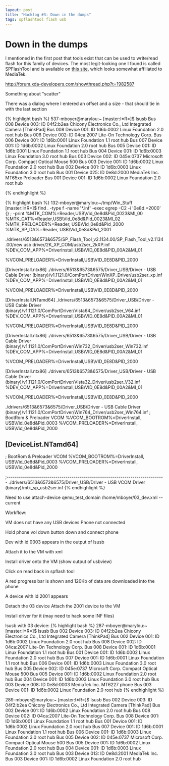 ```yaml
---
layout: post
title: "Hacklog #3: Down in the dumps"
tags: spflashtool flash usb
---
```


# Down in the dumps

I mentioned in the first post that tools exist that can be used to write/read flash for this family of devices. The most legit-looking one I found is called SPFlashTool and is available on [this site](http://mtk2000.ucoz.ru/), which looks somewhat affiliated to MediaTek.

http://forum.xda-developers.com/showthread.php?t=1982587

Something about "scatter"

There was a dialog where I entered an offset and a size - that should tie in with the last section


{% highlight bash %}
537-mboyer@marylou:~ [master:I±R=]$ lsusb
Bus 008 Device 003: ID 04f2:b2ea Chicony Electronics Co., Ltd Integrated Camera [ThinkPad]
Bus 008 Device 001: ID 1d6b:0002 Linux Foundation 2.0 root hub
Bus 006 Device 002: ID 04ca:2007 Lite-On Technology Corp. 
Bus 006 Device 001: ID 1d6b:0001 Linux Foundation 1.1 root hub
Bus 007 Device 001: ID 1d6b:0002 Linux Foundation 2.0 root hub
Bus 005 Device 001: ID 1d6b:0001 Linux Foundation 1.1 root hub
Bus 004 Device 001: ID 1d6b:0003 Linux Foundation 3.0 root hub
Bus 003 Device 002: ID 045e:0737 Microsoft Corp. Compact Optical Mouse 500
Bus 003 Device 001: ID 1d6b:0002 Linux Foundation 2.0 root hub
Bus 002 Device 001: ID 1d6b:0003 Linux Foundation 3.0 root hub
Bus 001 Device 025: ID 0e8d:2000 MediaTek Inc. MT65xx Preloader
Bus 001 Device 001: ID 1d6b:0002 Linux Foundation 2.0 root hub

{% endhighlight %}

{% highlight bash %}
132-mboyer@marylou:~/tmp/Win_Stuff [master:I±R=]$ find . -type f -name '*.inf' -exec egrep -C2 -i '0e8d.*2000' {} \; -print
%MTK_COM%=Reader,USB\Vid_0e8d&Pid_0023&MI_00
%MTK_CAT%=Reader,USB\Vid_0e8d&Pid_0023&MI_02
%MTK_PRELOADER%=Reader, USB\Vid_0e8d&Pid_2000
%MTK_SP_DA%=Reader, USB\Vid_0e8d&Pid_2001

./drivers/6513&6573&6575/SP_Flash_Tool_v2.1134.00/SP_Flash_Tool_v2.1134.00/new usb driver/2K_XP_COM/usb2ser_2kXP.inf
%DEV_COM_APP%=DriverInstall,USB\VID_0E8d&PID_00A2&MI_01

%VCOM_PRELOADER%=DriverInstall,USB\VID_0E8D&PID_2000

[DriverInstall.ntx86]
./drivers/6513&6573&6575/Driver_USB/Driver - USB Cable Driver (binary)/v1.1121.0/ComPortDriver/WinXP_Driver/usb2ser_xp.inf
%DEV_COM_APP%=DriverInstall,USB\VID_0E8d&PID_00A2&MI_01

%VCOM_PRELOADER%=DriverInstall,USB\VID_0E8D&PID_2000

[DriverInstall.NTamd64]
./drivers/6513&6573&6575/Driver_USB/Driver - USB Cable Driver (binary)/v1.1121.0/ComPortDriver/Vista64_Driver/usb2ser_V64.inf
%DEV_COM_APP%=DriverInstall,USB\VID_0E8d&PID_00A2&MI_01

%VCOM_PRELOADER%=DriverInstall,USB\VID_0E8D&PID_2000

[DriverInstall.ntx86]
./drivers/6513&6573&6575/Driver_USB/Driver - USB Cable Driver (binary)/v1.1121.0/ComPortDriver/Win732_Driver/usb2ser_Win732.inf
%DEV_COM_APP%=DriverInstall,USB\VID_0E8d&PID_00A2&MI_01

%VCOM_PRELOADER%=DriverInstall,USB\VID_0E8D&PID_2000

[DriverInstall.ntx86]
./drivers/6513&6573&6575/Driver_USB/Driver - USB Cable Driver (binary)/v1.1121.0/ComPortDriver/Vista32_Driver/usb2ser_V32.inf
%DEV_COM_APP%=DriverInstall,USB\VID_0E8d&PID_00A2&MI_01

%VCOM_PRELOADER%=DriverInstall,USB\VID_0E8D&PID_2000


./drivers/6513&6573&6575/Driver_USB/Driver - USB Cable Driver (binary)/v1.1121.0/ComPortDriver/Win764_Driver/usb2ser_Win764.inf
; BootRom & Preloader VCOM
%VCOM_BOOTROM%=DriverInstall, USB\Vid_0e8d&Pid_0003
%VCOM_PRELOADER%=DriverInstall, USB\Vid_0e8d&Pid_2000

[DeviceList.NTamd64]
--
; BootRom & Preloader VCOM
%VCOM_BOOTROM%=DriverInstall, USB\Vid_0e8d&Pid_0003
%VCOM_PRELOADER%=DriverInstall, USB\Vid_0e8d&Pid_2000

;------------------------------------------------------------------------------
./drivers/6513&6573&6575/Driver_USB/Driver - USB VCOM Driver (binary)/mtk_sp_usb2ser.inf
{% endhighlight %}


Need to use attach-device qemu_test_domain /home/mboyer/03_dev.xml --current



Workflow:

VM does not have any USB devices
Phone not connected

Hold phone vol down button down and connect phone

Dev with id 0003 appears in the output of lsusb

Attach it to the VM with xml

Install driver onto the VM
(show output of usbview)

Click on read back in spflash tool

A red progress bar is shown and 120Kb of data are downloaded into the phone

A device with id 2001 appears

Detach the 03 device
Attach the 2001 device to the VM

Install driver for it (may need to hack some INF files)


lsusb with 03 device:
{% highlight bash %}
287-mboyer@marylou:~ [master:I±R=]$ lsusb
Bus 002 Device 003: ID 04f2:b2ea Chicony Electronics Co., Ltd Integrated Camera [ThinkPad]
Bus 002 Device 001: ID 1d6b:0002 Linux Foundation 2.0 root hub
Bus 008 Device 002: ID 04ca:2007 Lite-On Technology Corp. 
Bus 008 Device 001: ID 1d6b:0001 Linux Foundation 1.1 root hub
Bus 001 Device 001: ID 1d6b:0002 Linux Foundation 2.0 root hub
Bus 007 Device 001: ID 1d6b:0001 Linux Foundation 1.1 root hub
Bus 006 Device 001: ID 1d6b:0003 Linux Foundation 3.0 root hub
Bus 005 Device 002: ID 045e:0737 Microsoft Corp. Compact Optical Mouse 500
Bus 005 Device 001: ID 1d6b:0002 Linux Foundation 2.0 root hub
Bus 004 Device 001: ID 1d6b:0003 Linux Foundation 3.0 root hub
Bus 003 Device 008: ID 0e8d:0003 MediaTek Inc. MT6227 phone
Bus 003 Device 001: ID 1d6b:0002 Linux Foundation 2.0 root hub
{% endhighlight %}


289-mboyer@marylou:~ [master:I±R=]$ lsusb
Bus 002 Device 003: ID 04f2:b2ea Chicony Electronics Co., Ltd Integrated Camera [ThinkPad]
Bus 002 Device 001: ID 1d6b:0002 Linux Foundation 2.0 root hub
Bus 008 Device 002: ID 04ca:2007 Lite-On Technology Corp. 
Bus 008 Device 001: ID 1d6b:0001 Linux Foundation 1.1 root hub
Bus 001 Device 001: ID 1d6b:0002 Linux Foundation 2.0 root hub
Bus 007 Device 001: ID 1d6b:0001 Linux Foundation 1.1 root hub
Bus 006 Device 001: ID 1d6b:0003 Linux Foundation 3.0 root hub
Bus 005 Device 002: ID 045e:0737 Microsoft Corp. Compact Optical Mouse 500
Bus 005 Device 001: ID 1d6b:0002 Linux Foundation 2.0 root hub
Bus 004 Device 001: ID 1d6b:0003 Linux Foundation 3.0 root hub
Bus 003 Device 013: ID 0e8d:2001 MediaTek Inc. 
Bus 003 Device 001: ID 1d6b:0002 Linux Foundation 2.0 root hub

